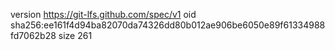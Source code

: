version https://git-lfs.github.com/spec/v1
oid sha256:ee161f4d94ba82070da74326dd80b012ae906be6050e89f61334988fd7062b28
size 261
